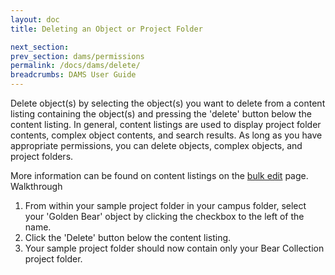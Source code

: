 ```yaml
---
layout: doc
title: Deleting an Object or Project Folder

next_section: 
prev_section: dams/permissions
permalink: /docs/dams/delete/
breadcrumbs: DAMS User Guide
---
```


Delete object(s) by selecting the object(s) you want to delete from a content listing containing the object(s) and pressing the 'delete' button below the content listing. In general, content listings are used to display project folder contents, complex object contents, and search results. As long as you have appropriate permissions, you can delete objects, complex objects, and project folders. 

<div class="note">More information can be found on content listings on the <a class="notelink" href="{{ site.url }}{{ site.baseurl }}/docs/dams/bulk-edit/">bulk edit</a> page.</div>

<div class="walkthrough">Walkthrough</div>

1. From within your sample project folder in your campus folder, select your 'Golden Bear' object by clicking the checkbox to the left of the name.
2. Click the 'Delete' button below the content listing. 
3. Your sample project folder should now contain only your Bear Collection project folder. 